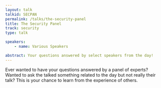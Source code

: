 ```yaml
---
layout: talk
talkid: SECPAN
permalink: /talks/the-security-panel
title: The Security Panel
track: security
type: talk

speakers:
    - name: Various Speakers

abstract: Your questions answered by select speakers from the day!
---
```


Ever wanted to have your questions answered by a panel of experts? Wanted to ask the talked something related to the day but not really their talk? This is your chance to learn from the experience of others.
